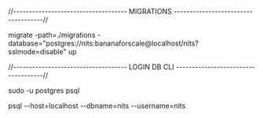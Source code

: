 
//------------------------------------ MIGRATIONS ------------------------------------//

migrate -path=./migrations -database="postgres://nits:bananaforscale@localhost/nits?sslmode=disable" up

//------------------------------------ LOGIN DB CLI ------------------------------------//

sudo -u postgres psql

psql --host=localhost --dbname=nits --username=nits